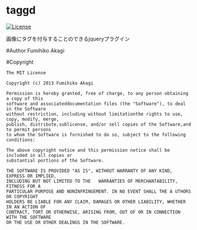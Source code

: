 # taggd
[![License](https://img.shields.io/badge/license-MIT-lightgrey.svg?style=flat)](http://opensource.org/licenses/MIT)

画像にタグを付与することのできるjqueryプラグイン

#Author
Fumihiko Akagi 

#Copyright
  
    The MIT License

    Copyright (c) 2013 Fumihiko Akagi 

    Permission is hereby granted, free of charge, to any person obtaining a copy of this
    software and associateddocumentation files (the "Software"), to deal in the Software
    without restriction, including without limitationthe rights to use, copy, modify, merge,
    publish, distribute,sublicense, and/or sell copies of the Software,and to permit persons
    to whom the Software is furnished to do so, subject to the following conditions:

    The above copyright notice and this permission notice shall be included in all copies or 
    substantial portions of the Software.

    THE SOFTWARE IS PROVIDED "AS IS", WITHOUT WARRANTY OF ANY KIND, EXPRESS OR IMPLIED, 
    INCLUDING BUT NOT LIMITED TO THE   WARRANTIES OF MERCHANTABILITY, FITNESS FOR A
    PARTICULAR PURPOSE AND NONINFRINGEMENT. IN NO EVENT SHALL THE A UTHORS OR COPYRIGHT
    HOLDERS BE LIABLE FOR ANY CLAIM, DAMAGES OR OTHER LIABILITY, WHETHER IN AN ACTION OF
    CONTRACT, TORT OR OTHERWISE, ARISING FROM, OUT OF OR IN CONNECTION WITH THE SOFTWARE
    OR THE USE OR OTHER DEALINGS IN THE SOFTWARE.


